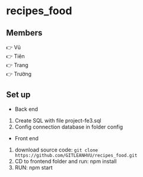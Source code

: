 # recipes_food

## Members
👉 Vũ <br/>
👉 Tiên <br/>
👉 Trang <br/>
👉 Trường <br/>

## Set up
- Back end
1. Create SQL with file project-fe3.sql
2. Config connection database in folder config

- Front end
1. download source code: ```git clone https://github.com/GITLEANHVU/recipes_food.git```
2. CD to frontend folder and run: npm install
3. RUN: npm start

